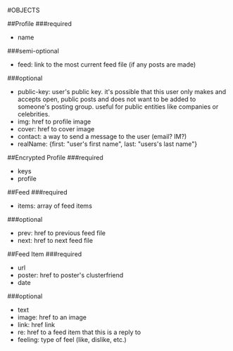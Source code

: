 #OBJECTS

##Profile
###required
- name

###semi-optional
- feed: link to the most current feed file (if any posts are made)

###optional
- public-key: user's public key. it's possible that this user only makes and accepts open, public posts and does not want to be added to someone's posting group. useful for public entities like companies or celebrities.
- img: href to profile image
- cover: href to cover image
- contact: a way to send a message to the user (email? IM?)
- realName: {first: "user's first name", last: "users's last name"}

##Encrypted Profile
###required
- keys
- profile

##Feed
###required
- items: array of feed items

###optional
- prev: href to previous feed file
- next: href to next feed file

##Feed Item
###required
- url
- poster: href to poster's clusterfriend
- date

###optional
- text
- image: href to an image
- link: href link
- re: href to a feed item that this is a reply to
- feeling: type of feel (like, dislike, etc.)
